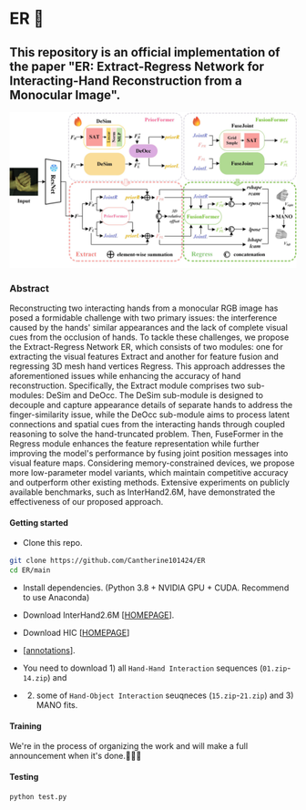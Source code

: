 # ER 🚀
## This repository is an official implementation of the paper  "ER: Extract-Regress Network for Interacting-Hand Reconstruction from a Monocular Image".
![](three.jpg)
### Abstract
Reconstructing two interacting hands from a monocular RGB image has posed a formidable challenge with two primary issues:
the interference caused by the hands' similar appearances and the lack of complete visual cues from the occlusion of hands.
To tackle these challenges, we propose the Extract-Regress Network ER, which consists of two modules: one for extracting the visual features Extract 
and another for feature fusion and regressing 3D mesh hand vertices Regress. This approach addresses the aforementioned issues
while enhancing the accuracy of hand reconstruction. 
Specifically, the Extract module comprises two sub-modules: DeSim and DeOcc. 
The DeSim sub-module is designed to decouple and capture appearance details of separate hands to address the finger-similarity issue, 
while the DeOcc sub-module aims to process latent connections and spatial cues from the interacting hands through coupled 
reasoning to solve the hand-truncated problem. Then, FuseFormer in the Regress module enhances the feature representation while 
further improving the model's performance by fusing joint position messages into visual feature maps. Considering memory-constrained devices, 
we propose more low-parameter model variants, which maintain competitive accuracy and outperform other existing methods.
Extensive experiments on publicly available benchmarks, such as InterHand2.6M, have demonstrated the effectiveness of our proposed approach.

#### Getting started

- Clone this repo.
```bash
git clone https://github.com/Cantherine101424/ER
cd ER/main
```

- Install dependencies. (Python 3.8 + NVIDIA GPU + CUDA. Recommend to use Anaconda)

- Download InterHand2.6M [[HOMEPAGE](https://mks0601.github.io/InterHand2.6M/)]. 

- Download HIC [[HOMEPAGE](https://files.is.tue.mpg.de/dtzionas/Hand-Object-Capture/)]
- [[annotations](https://drive.google.com/file/d/1oqquzJ7DY728M8zQoCYvvuZEBh8L8zkQ/view?usp=share_link)].
- You need to download 1) all `Hand-Hand Interaction` sequences (`01.zip`-`14.zip`) and
- 2) some of `Hand-Object Interaction` seuqneces (`15.zip`-`21.zip`) and 3) MANO fits.
#### Training
We're in the process of organizing the work and will make a full announcement when it's done.🚀🚀🚀

#### Testing
```bash
python test.py
```

